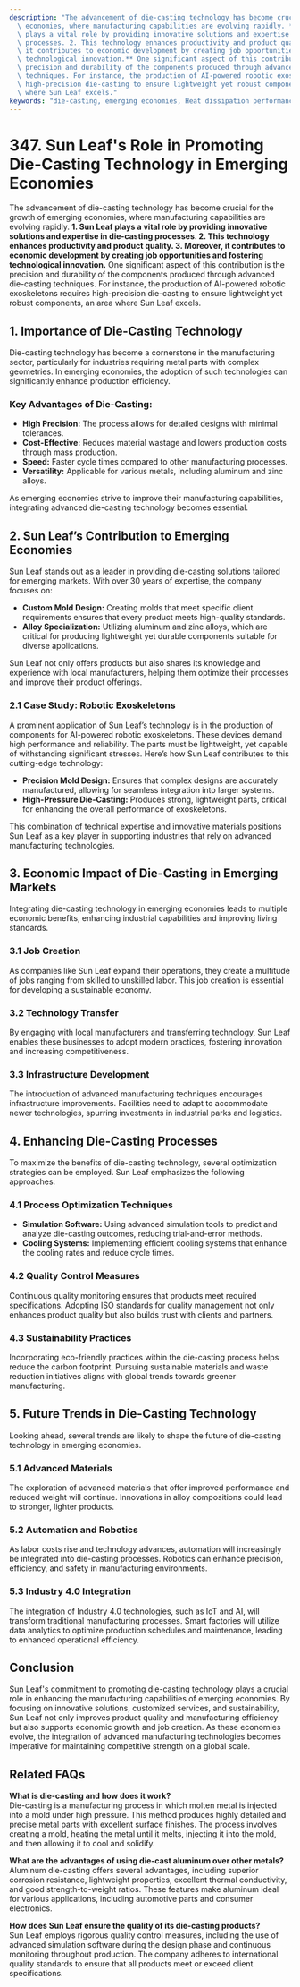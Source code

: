 ```yaml
---
description: "The advancement of die-casting technology has become crucial for the growth of emerging\
  \ economies, where manufacturing capabilities are evolving rapidly. **1. Sun Leaf\
  \ plays a vital role by providing innovative solutions and expertise in die-casting\
  \ processes. 2. This technology enhances productivity and product quality. 3. Moreover,\
  \ it contributes to economic development by creating job opportunities and fostering\
  \ technological innovation.** One significant aspect of this contribution is the\
  \ precision and durability of the components produced through advanced die-casting\
  \ techniques. For instance, the production of AI-powered robotic exoskeletons requires\
  \ high-precision die-casting to ensure lightweight yet robust components, an area\
  \ where Sun Leaf excels."
keywords: "die-casting, emerging economies, Heat dissipation performance, Heat sink"
---
```

# 347. Sun Leaf's Role in Promoting Die-Casting Technology in Emerging Economies

The advancement of die-casting technology has become crucial for the growth of emerging economies, where manufacturing capabilities are evolving rapidly. **1. Sun Leaf plays a vital role by providing innovative solutions and expertise in die-casting processes. 2. This technology enhances productivity and product quality. 3. Moreover, it contributes to economic development by creating job opportunities and fostering technological innovation.** One significant aspect of this contribution is the precision and durability of the components produced through advanced die-casting techniques. For instance, the production of AI-powered robotic exoskeletons requires high-precision die-casting to ensure lightweight yet robust components, an area where Sun Leaf excels.

## **1. Importance of Die-Casting Technology**

Die-casting technology has become a cornerstone in the manufacturing sector, particularly for industries requiring metal parts with complex geometries. In emerging economies, the adoption of such technologies can significantly enhance production efficiency. 

### **Key Advantages of Die-Casting:**
- **High Precision:** The process allows for detailed designs with minimal tolerances.
- **Cost-Effective:** Reduces material wastage and lowers production costs through mass production.
- **Speed:** Faster cycle times compared to other manufacturing processes.
- **Versatility:** Applicable for various metals, including aluminum and zinc alloys.

As emerging economies strive to improve their manufacturing capabilities, integrating advanced die-casting technology becomes essential.

## **2. Sun Leaf’s Contribution to Emerging Economies**

Sun Leaf stands out as a leader in providing die-casting solutions tailored for emerging markets. With over 30 years of expertise, the company focuses on:

- **Custom Mold Design:** Creating molds that meet specific client requirements ensures that every product meets high-quality standards.
- **Alloy Specialization:** Utilizing aluminum and zinc alloys, which are critical for producing lightweight yet durable components suitable for diverse applications.

Sun Leaf not only offers products but also shares its knowledge and experience with local manufacturers, helping them optimize their processes and improve their product offerings.

### **2.1 Case Study: Robotic Exoskeletons**

A prominent application of Sun Leaf’s technology is in the production of components for AI-powered robotic exoskeletons. These devices demand high performance and reliability. The parts must be lightweight, yet capable of withstanding significant stresses. Here’s how Sun Leaf contributes to this cutting-edge technology:

- **Precision Mold Design:** Ensures that complex designs are accurately manufactured, allowing for seamless integration into larger systems.
- **High-Pressure Die-Casting:** Produces strong, lightweight parts, critical for enhancing the overall performance of exoskeletons.

This combination of technical expertise and innovative materials positions Sun Leaf as a key player in supporting industries that rely on advanced manufacturing technologies.

## **3. Economic Impact of Die-Casting in Emerging Markets**

Integrating die-casting technology in emerging economies leads to multiple economic benefits, enhancing industrial capabilities and improving living standards.

### **3.1 Job Creation**

As companies like Sun Leaf expand their operations, they create a multitude of jobs ranging from skilled to unskilled labor. This job creation is essential for developing a sustainable economy.

### **3.2 Technology Transfer**

By engaging with local manufacturers and transferring technology, Sun Leaf enables these businesses to adopt modern practices, fostering innovation and increasing competitiveness. 

### **3.3 Infrastructure Development**

The introduction of advanced manufacturing techniques encourages infrastructure improvements. Facilities need to adapt to accommodate newer technologies, spurring investments in industrial parks and logistics.

## **4. Enhancing Die-Casting Processes**

To maximize the benefits of die-casting technology, several optimization strategies can be employed. Sun Leaf emphasizes the following approaches:

### **4.1 Process Optimization Techniques**

- **Simulation Software:** Using advanced simulation tools to predict and analyze die-casting outcomes, reducing trial-and-error methods.
- **Cooling Systems:** Implementing efficient cooling systems that enhance the cooling rates and reduce cycle times.

### **4.2 Quality Control Measures**

Continuous quality monitoring ensures that products meet required specifications. Adopting ISO standards for quality management not only enhances product quality but also builds trust with clients and partners.

### **4.3 Sustainability Practices**

Incorporating eco-friendly practices within the die-casting process helps reduce the carbon footprint. Pursuing sustainable materials and waste reduction initiatives aligns with global trends towards greener manufacturing.

## **5. Future Trends in Die-Casting Technology**

Looking ahead, several trends are likely to shape the future of die-casting technology in emerging economies.

### **5.1 Advanced Materials**

The exploration of advanced materials that offer improved performance and reduced weight will continue. Innovations in alloy compositions could lead to stronger, lighter products.

### **5.2 Automation and Robotics**

As labor costs rise and technology advances, automation will increasingly be integrated into die-casting processes. Robotics can enhance precision, efficiency, and safety in manufacturing environments.

### **5.3 Industry 4.0 Integration**

The integration of Industry 4.0 technologies, such as IoT and AI, will transform traditional manufacturing processes. Smart factories will utilize data analytics to optimize production schedules and maintenance, leading to enhanced operational efficiency.

## **Conclusion**

Sun Leaf's commitment to promoting die-casting technology plays a crucial role in enhancing the manufacturing capabilities of emerging economies. By focusing on innovative solutions, customized services, and sustainability, Sun Leaf not only improves product quality and manufacturing efficiency but also supports economic growth and job creation. As these economies evolve, the integration of advanced manufacturing technologies becomes imperative for maintaining competitive strength on a global scale.

## Related FAQs

**What is die-casting and how does it work?**  
Die-casting is a manufacturing process in which molten metal is injected into a mold under high pressure. This method produces highly detailed and precise metal parts with excellent surface finishes. The process involves creating a mold, heating the metal until it melts, injecting it into the mold, and then allowing it to cool and solidify.

**What are the advantages of using die-cast aluminum over other metals?**  
Aluminum die-casting offers several advantages, including superior corrosion resistance, lightweight properties, excellent thermal conductivity, and good strength-to-weight ratios. These features make aluminum ideal for various applications, including automotive parts and consumer electronics.

**How does Sun Leaf ensure the quality of its die-casting products?**  
Sun Leaf employs rigorous quality control measures, including the use of advanced simulation software during the design phase and continuous monitoring throughout production. The company adheres to international quality standards to ensure that all products meet or exceed client specifications.
